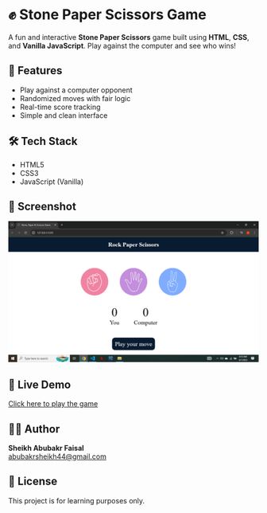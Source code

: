 # ✊ Stone Paper Scissors Game

A fun and interactive **Stone Paper Scissors** game built using **HTML**, **CSS**, and **Vanilla JavaScript**. Play against the computer and see who wins!

## 🚀 Features

- Play against a computer opponent
- Randomized moves with fair logic
- Real-time score tracking
- Simple and clean interface

## 🛠️ Tech Stack

- HTML5  
- CSS3  
- JavaScript (Vanilla)

## 📸 Screenshot

![Screenshot](Screenshot.png) 

## 🎯 Live Demo

[Click here to play the game](https://sheikh-abubakr-faisal.github.io/stone-paper-scissors-game/)

## 👨‍💻 Author

**Sheikh Abubakr Faisal**  
[abubakrsheikh44@gmail.com](mailto:abubakrsheikh44@gmail.com)

## 📄 License

This project is for learning purposes only.
